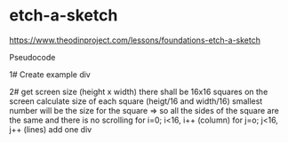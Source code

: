 # etch-a-sketch
https://www.theodinproject.com/lessons/foundations-etch-a-sketch


Pseudocode

1# Create example div

2# get screen size (height x width)
there shall be 16x16 squares on the screen
calculate size of each square (heigt/16 and width/16)
smallest number will be the size for the square 
=> so all the sides of the square are the same and there is no scrolling
for i=0; i<16, i++ (column)
    for j=o; j<16, j++ (lines)
        add one div 


